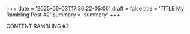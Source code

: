 +++
date = '2025-06-03T17:36:22-05:00'
draft = false
title = 'TITLE My Rambling Post #2'
summary = 'summary'
+++

CONTENT RAMBLING #2